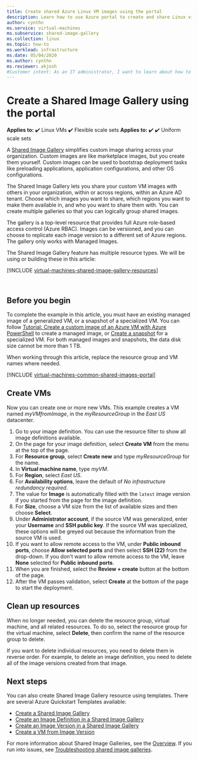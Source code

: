 ```yaml
---
title: Create shared Azure Linux VM images using the portal 
description: Learn how to use Azure portal to create and share Linux virtual machine images.
author: cynthn
ms.service: virtual-machines
ms.subservice: shared-image-gallery
ms.collection: linux
ms.topic: how-to
ms.workload: infrastructure
ms.date: 05/04/2020
ms.author: cynthn
ms.reviewer: akjosh
#Customer intent: As an IT administrator, I want to learn about how to create shared VM images to minimize the number of post-deployment configuration tasks.
---
```


# Create a Shared Image Gallery using the portal

**Applies to:** :heavy_check_mark: Linux VMs :heavy_check_mark: Flexible scale sets **Applies to:** :heavy_check_mark: :heavy_check_mark: Uniform scale sets 

A [Shared Image Gallery](../shared-image-galleries.md) simplifies custom image sharing across your organization. Custom images are like marketplace images, but you create them yourself. Custom images can be used to bootstrap deployment tasks like preloading applications, application configurations, and other OS configurations. 

The Shared Image Gallery lets you share your custom VM images with others in your organization, within or across regions, within an Azure AD tenant. Choose which images you want to share, which regions you want to make them available in, and who you want to share them with. You can create multiple galleries so that you can logically group shared images. 

The gallery is a top-level resource that provides full Azure role-based access control (Azure RBAC). Images can be versioned, and you can choose to replicate each image version to a different set of Azure regions. The gallery only works with Managed Images.

The Shared Image Gallery feature has multiple resource types. We will be using or building these in this article:


[!INCLUDE [virtual-machines-shared-image-gallery-resources](../../../includes/virtual-machines-shared-image-gallery-resources.md)]

<br>





## Before you begin

To complete the example in this article, you must have an existing managed image of a generalized VM, or a snapshot of a specialized VM. You can follow [Tutorial: Create a custom image of an Azure VM with Azure PowerShell](tutorial-custom-images.md) to create a managed image, or [Create a snapshot](../windows/snapshot-copy-managed-disk.md) for a specialized VM. For both managed images and snapshots, the data disk size cannot be more than 1 TB.

When working through this article, replace the resource group and VM names where needed.

 
[!INCLUDE [virtual-machines-common-shared-images-portal](../../../includes/virtual-machines-common-shared-images-portal.md)]

## Create VMs 

Now you can create one or more new VMs. This example creates a VM named *myVMfromImage*, in the *myResourceGroup* in the *East US* datacenter.

1. Go to your image definition. You can use the resource filter to show all image definitions available.
1. On the page for your image definition, select **Create VM** from the menu at the top of the page.
1. For **Resource group**, select **Create new** and type *myResourceGroup* for the name.
1. In **Virtual machine name**, type *myVM*.
1. For **Region**, select *East US*.
1. For **Availability options**, leave the default of *No infrastructure redundancy required*.
1. The value for **Image** is automatically filled with the `latest` image version if you started from the page for the image definition.
1. For **Size**, choose a VM size from the list of available sizes and then choose **Select**.
1. Under **Administrator account**, if the source VM was generalized, enter your **Username** and **SSH public key**. If the source VM was specialized, these options will be greyed out because the information from the source VM is used.
1. If you want to allow remote access to the VM, under **Public inbound ports**, choose **Allow selected ports** and then select **SSH (22)** from the drop-down. If you don't want to allow remote access to the VM, leave **None** selected for **Public inbound ports**.
1. When you are finished, select the **Review + create** button at the bottom of the page.
1. After the VM passes validation, select **Create** at the bottom of the page to start the deployment.


## Clean up resources

When no longer needed, you can delete the resource group, virtual machine, and all related resources. To do so, select the resource group for the virtual machine, select **Delete**, then confirm the name of the resource group to delete.

If you want to delete individual resources, you need to delete them in reverse order. For example, to delete an image definition, you need to delete all of the image versions created from that image.

## Next steps

You can also create Shared Image Gallery resource using templates. There are several Azure Quickstart Templates available: 

- [Create a Shared Image Gallery](https://azure.microsoft.com/resources/templates/sig-create/)
- [Create an Image Definition in a Shared Image Gallery](https://azure.microsoft.com/resources/templates/sig-image-definition-create/)
- [Create an Image Version in a Shared Image Gallery](https://azure.microsoft.com/resources/templates/101-sig-image-version-create/)
- [Create a VM from Image Version](https://azure.microsoft.com/resources/templates/101-vm-from-sig/)

For more information about Shared Image Galleries, see the [Overview](../shared-image-galleries.md). If you run into issues, see [Troubleshooting shared image galleries](../troubleshooting-shared-images.md).